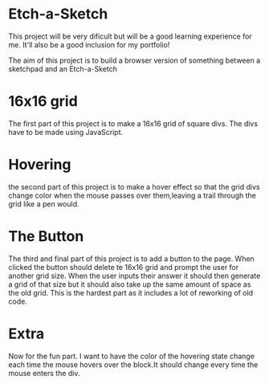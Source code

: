 # Etch-a-Sketch

This project will be very dificult but will be a good learning experience for me. It'll also be a good inclusion for my portfolio!

The aim of this project is to build a browser version of something between a sketchpad and an Etch-a-Sketch

# 16x16 grid

The first part of this project is to make a 16x16 grid of square divs. The divs have to be made using JavaScript.

# Hovering

the second part of this project is to make a hover effect so that the grid divs change color when the mouse passes over them,leaving a trail through the grid like a pen would.

# The Button

The third and final part of this project is to add a button to the page. When clicked the button should delete te 16x16 grid and prompt the user for another grid size. When the user inputs their answer it should then generate a grid of that size but it should also take up the same amount of space as the old grid.
This is the hardest part as it includes a lot of reworking of old code.

# Extra

Now for the fun part. I want to have the color of the hovering state change each time the mouse hovers over the block.It should change every time the mouse enters the div.